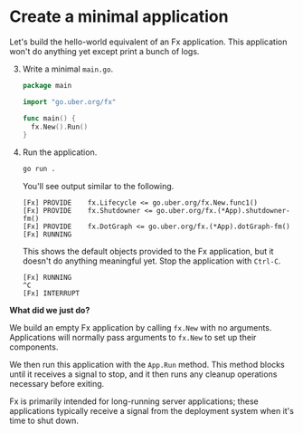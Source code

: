 # Create a minimal application

Let's build the hello-world equivalent of an Fx application.
This application won't do anything yet except print a bunch of logs.

3. Write a minimal `main.go`.

   ```go mdox-exec='region ex/get-started/01-minimal/main.go main'
   package main

   import "go.uber.org/fx"

   func main() {
     fx.New().Run()
   }
   ```

4. Run the application.

   ```bash
   go run .
   ```

   You'll see output similar to the following.

   ```
   [Fx] PROVIDE    fx.Lifecycle <= go.uber.org/fx.New.func1()
   [Fx] PROVIDE    fx.Shutdowner <= go.uber.org/fx.(*App).shutdowner-fm()
   [Fx] PROVIDE    fx.DotGraph <= go.uber.org/fx.(*App).dotGraph-fm()
   [Fx] RUNNING
   ```

   This shows the default objects provided to the Fx application,
   but it doesn't do anything meaningful yet.
   Stop the application with `Ctrl-C`.

   ```
   [Fx] RUNNING
   ^C
   [Fx] INTERRUPT
   ```

**What did we just do?**

We build an empty Fx application by calling `fx.New` with no arguments.
Applications will normally pass arguments to `fx.New` to set up their
components.

We then run this application with the `App.Run` method.
This method blocks until it receives a signal to stop,
and it then runs any cleanup operations necessary before exiting.

Fx is primarily intended for long-running server applications;
these applications typically receive a signal from the deployment system
when it's time to shut down.
